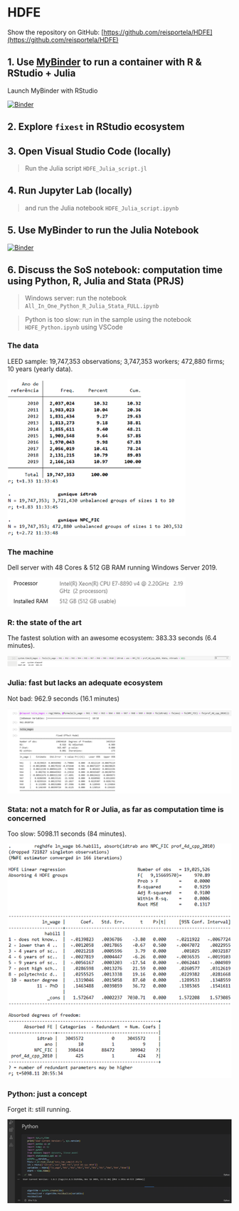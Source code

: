# HDFE

Show the repository on GitHub: [https://github.com/reisportela/HDFE](https://github.com/reisportela/HDFE)

## 1. Use [MyBinder](https://mybinder.org/) to run a container with R & RStudio + Julia

Launch MyBinder with RStudio

[![Binder](https://mybinder.org/badge_logo.svg)](https://mybinder.org/v2/gh/reisportela/HDFE/HEAD?urlpath=rstudio)

## 2. Explore `fixest` in RStudio ecosystem

## 3. Open Visual Studio Code (locally)

> Run the Julia script `HDFE_Julia_script.jl`

## 4. Run Jupyter Lab (locally)

> and run the Julia notebook `HDFE_Julia_script.ipynb`

## 5. Use MyBinder to run the Julia Notebook

[![Binder](https://mybinder.org/badge_logo.svg)](https://mybinder.org/v2/gh/reisportela/HDFE/HEAD?labpath=HDFE_Julia.ipynb)

## 6. Discuss the SoS notebook: computation time using Python, R, Julia and Stata (PRJS)

> Windows server: run the notebook `All_In_One_Python_R_Julia_Stata_FULL.ipynb`

> Python is too slow: run in the sample using the notebook `HDFE_Python.ipynb` using VSCode

### The data

LEED sample: 19,747,353 observations; 3,747,353 workers; 472,880 firms; 10 years (yearly data).

<img src="the_Data_Benchmark.png" width="400">


### The machine

Dell server with 48 Cores & 512 GB RAM running Windows Server 2019.

<img src="The_Machine.png" width="400">


### R: the state of the art

The fastest solution with an awesome ecosystem: 383.33 seconds (6.4 minutes).

![](R_performance.png)

### Julia: fast but lacks an adequate ecosystem

Not bad: 962.9 seconds (16.1 minutes)

<img src="Julia_performance_V2.png" width="1300">


### Stata: not a match for R or Julia, as far as computation time is concerned

Too slow: 5098.11 seconds (84 minutes).

![](Stata_performance.png)

### Python: just a concept

Forget it: still running.

![](Python_performance_V3.png)


<!--- 
## MyBinder::Just Jupyter notebook

[![Binder](https://mybinder.org/badge_logo.svg)](https://mybinder.org/v2/gh/reisportela/HDFE/HEAD)


### Notes

[https://mybinder.readthedocs.io/en/latest/using/config_files.html#start-run-code-before-the-user-sessions-starts](https://mybinder.readthedocs.io/en/latest/using/config_files.html#start-run-code-before-the-user-sessions-starts)

[https://discourse.jupyter.org/t/glibcxx-3-4-26-not-found-from-rstudio/7778/4](https://discourse.jupyter.org/t/glibcxx-3-4-26-not-found-from-rstudio/7778/4)
-->
